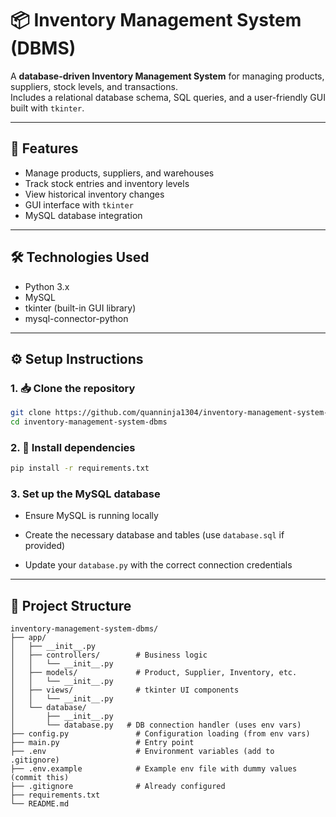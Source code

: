 # 📦 Inventory Management System (DBMS)

A **database-driven Inventory Management System** for managing products, suppliers, stock levels, and transactions.  
Includes a relational database schema, SQL queries, and a user-friendly GUI built with `tkinter`.

---

## 🚀 Features

- Manage products, suppliers, and warehouses
- Track stock entries and inventory levels
- View historical inventory changes
- GUI interface with `tkinter`
- MySQL database integration

---

## 🛠️ Technologies Used

- Python 3.x  
- MySQL  
- tkinter (built-in GUI library)  
- mysql-connector-python  

---

## ⚙️ Setup Instructions

### 1. 📥 Clone the repository
```bash
git clone https://github.com/quanninja1304/inventory-management-system-dbms.git
cd inventory-management-system-dbms  
```
### 2. 🧪 Install dependencies
```bash
pip install -r requirements.txt
```
### 3. Set up the MySQL database
- Ensure MySQL is running locally

- Create the necessary database and tables (use `database.sql` if provided)

- Update your `database.py` with the correct connection credentials
---
## 📁 Project Structure
```
inventory-management-system-dbms/  
├── app/
│   ├── __init__.py
│   ├── controllers/        # Business logic
│   │   └── __init__.py
│   ├── models/             # Product, Supplier, Inventory, etc.
│   │   └── __init__.py  
│   ├── views/              # tkinter UI components
│   │   └── __init__.py
│   └── database/
│       ├── __init__.py
│       └── database.py   # DB connection handler (uses env vars)
├── config.py               # Configuration loading (from env vars)
├── main.py                 # Entry point
├── .env                    # Environment variables (add to .gitignore)
├── .env.example            # Example env file with dummy values (commit this)
├── .gitignore              # Already configured
├── requirements.txt
└── README.md